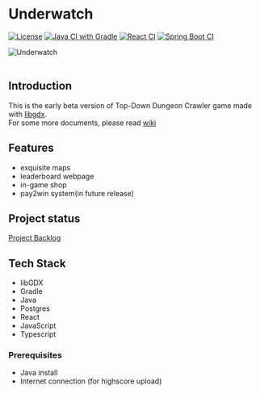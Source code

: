 # Underwatch

[![License](https://img.shields.io/github/license/SE-TINF22B6/Underwatch)](https://github.com/SE-TINF22B6/Underwatch/blob/main/LICENSE)
[![Java CI with Gradle](https://github.com/SE-TINF22B6/Underwatch/actions/workflows/gradle.yml/badge.svg)](https://github.com/SE-TINF22B6/Underwatch/actions/workflows/gradle.yml)
[![React CI](https://github.com/SE-TINF22B6/Underwatch/actions/workflows/react.yml/badge.svg)](https://github.com/SE-TINF22B6/Underwatch/actions/workflows/react.yml)
[![Spring Boot CI](https://github.com/SE-TINF22B6/Underwatch/actions/workflows/spring.yml/badge.svg)](https://github.com/SE-TINF22B6/Underwatch/actions/workflows/spring.yml)

![Underwatch](https://github.com/SE-TINF22B6/Underwatch/assets/11832982/3be5656e-642a-4601-b716-2d651e1303f9)
<br />
<br />

## Introduction

This is the early beta version of Top-Down Dungeon Crawler game made with [libgdx](https://libgdx.com/).</br>
For some more documents, please read [wiki](https://github.com/SE-TINF22B6/Underwatch/wiki/System-Architecture-Documentation)

## Features

- exquisite maps
- leaderboard webpage
- in-game shop
- pay2win system(in future release)

## Project status
[Project Backlog](https://github.com/orgs/SE-TINF22B6/projects/12/)


## Tech Stack

- libGDX
- Gradle
- Java
- Postgres
- React
- JavaScript
- Typescript

### Prerequisites

- Java install
- Internet connection (for highscore upload)
